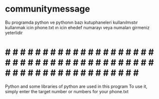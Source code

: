 # communitymessage
Bu programda python ve pythonın bazı kutuphaneleri kullanılmıstır 
kullanmak icin phone.txt ın icin ehedef numarayı  veya numaları girmeniz yeterlidir
# # # # # # # # # # # # # # # # # # # # # # # # # # # # # # # # # # # # # # # # # # # # # # # # # # # # # # # # # # # #
Python and some libraries of python are used in this program
To use it, simply enter the target number or numbers for your phone.txt
